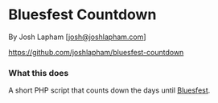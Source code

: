 # Bluesfest Countdown

By Josh Lapham [josh@joshlapham.com]

https://github.com/joshlapham/bluesfest-countdown

### What this does

A short PHP script that counts down the days until [Bluesfest](http://bluesfest.com.au "Bluesfest - Byron Bay, Australia").
